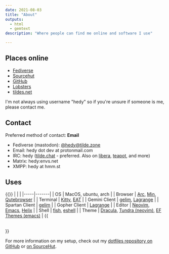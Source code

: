 ```yaml
---
date: 2021-08-03
title: "About"
outputs:
  - html
  - gemtext
description: "Where people can find me online and software I use"

---
```


## Places online

* [Fediverse](https://tilde.zone/@hedy)
* [Sourcehut](https://sr.ht/~hedy)
* [GitHub](https://github.com/hedyhli)
* [Lobsters](https://lobste.rs/u/hedy)
* [tildes.net](https://tildes.net/user/hedy)

I'm not always using username "hedy" so if you're unsure if someone is me, please contact me.

## Contact

Preferred method of contact: **Email**

* Fediverse (mastodon): [@hedy@tilde.zone](https://tilde.zone/@hedy)
* Email: hedy dot dev at protonmail.com
* IRC: hedy ([tilde.chat](https://tilde.chat) - preferred. Also on
  [libera](https://libera.chat), [teapot](https://teapot.chat), and more)
* Matrix: hedy:envs.net
* XMPP: hedy at hmm.st


## Uses

{{<table>}}
| | |
|-----|-------|
| OS  | MacOS, ubuntu, arch |
| Browser | [Arc](https://arc.net), [Min](https://minbrowser.org/), [Qutebrowser](https://www.qutebrowser.org/index.html) |
| Terminal | [Kitty](https://sw.kovidgoyal.net/kitty/), [EAT](https://github.com/kephale/emacs-eat) |
| Gemini Client | [gelim](https://github.com/hedyhli/gelim), [Lagrange](https://gmi.skyjake.fi/lagrange/) |
| Spartan Client | [gelim](https://github.com/hedyhli/gelim) |
| Gopher Client | [Lagrange](https://gmi.skyjake.fi/lagrange/) |
| Editor | [Neovim](https://neovim.io/), [Emacs](https://www.gnu.org/software/emacs/), [Helix](https://helix-editor.com/) |
| Shell | [fish](https://fishshell.com/), [eshell](https://www.gnu.org/software/emacs/manual/html_mono/eshell.html) |
| Theme | [Dracula](https://draculatheme.com/), [Tundra (neovim)](https://github.com/sam4llis/nvim-tundra), [EF Themes (emacs)](https://protesilaos.com/emacs/ef-themes) |
{{</table>}}

For more information on my setup, check out my [dotfiles repository on GitHub](https://github.com/hedyhli/dotfiles) or [on SourceHut](https://sr.ht/~hedy/dotfiles).

